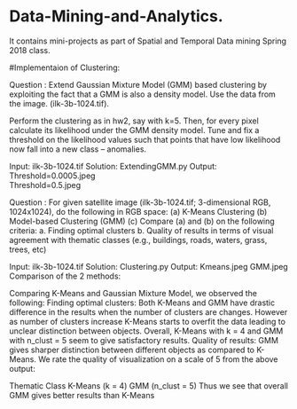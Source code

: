 # Data-Mining-and-Analytics.
It contains mini-projects as part of Spatial and Temporal Data mining Spring 2018 class.

#Implementaion of Clustering:

Question :
Extend Gaussian Mixture Model (GMM) based clustering by exploiting the fact that a GMM is also a density model. Use the data from the image. (ilk-3b-1024.tif).

Perform the clustering as in hw2, say with k=5.
Then, for every pixel calculate its likelihood under the GMM density model.
Tune and fix a threshold on the likelihood values such that points that have low likelihood now fall into a new class – anomalies.

Input:
ilk-3b-1024.tif
Solution:
ExtendingGMM.py
Output:
Threshold=0.0005.jpeg	
Threshold=0.5.jpeg

Question :
For given satellite image (ilk-3b-1024.tif; 3-dimensional RGB, 1024x1024), do the following in RGB space:
(a) K-Means Clustering
(b) Model-based Clustering (GMM) 
(c) Compare (a) and (b) on the following criteria: a. Finding optimal clusters b. Quality of results in terms of visual agreement with thematic classes (e.g., buildings, roads, waters, grass, trees, etc)

Input:
ilk-3b-1024.tif
Solution:
Clustering.py
Output:
Kmeans.jpeg
GMM.jpeg
Comparison of the 2 methods:

Comparing K-Means and Gaussian Mixture Model, we observed the following:
Finding optimal clusters: Both K-Means and GMM have drastic difference in the results when the number of clusters are changes. However as number of clusters increase K-Means starts to overfit the data leading to unclear distinction between objects. Overall, K-Means with k = 4 and GMM with n_clust = 5 seem to give satisfactory results.
Quality of results: GMM gives sharper distinction between different objects as compared to K-Means. 
We rate the quality of visualization on a scale of 5 from the above output:
	
Thematic Class
K-Means (k = 4)
GMM (n_clust = 5)
Thus we see that overall GMM gives better results than K-Means



